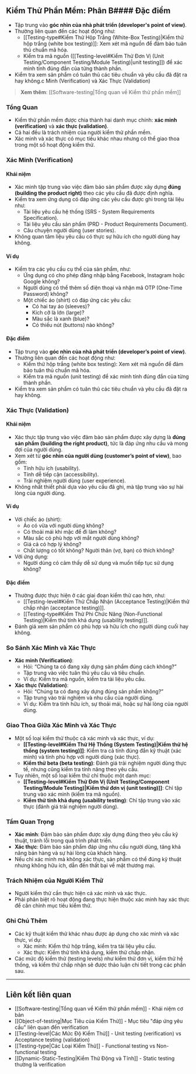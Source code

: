 ## Kiểm Thử Phần Mềm: Phân B#### Đặc điểm

- Tập trung vào **góc nhìn của nhà phát triển (developer's point of view)**.
- Thường liên quan đến các hoạt động như:
  - [[Testing-type#Kiểm Thử Hộp Trắng (White-Box Testing)|Kiểm thử hộp trắng (white box testing)]]: Xem xét mã nguồn để đảm bảo tuân thủ chuẩn mã hóa.
  - Kiểm tra mã nguồn ([[Testing-level#Kiểm Thử Đơn Vị (Unit Testing/Component Testing/Module Testing)|unit testing]]) để xác minh tính đúng đắn của từng thành phần.
- Kiểm tra xem sản phẩm có tuân thủ các tiêu chuẩn và yêu cầu đã đặt ra hay không.c Minh (Verification) và Xác Thực (Validation)

> **Xem thêm**: [[Software-testing|Tổng quan về Kiểm thử phần mềm]]

### Tổng Quan

- Kiểm thử phần mềm được chia thành hai danh mục chính: **xác minh (verification)** và **xác thực (validation)**.
- Cả hai đều là trách nhiệm của người kiểm thử phần mềm.
- Xác minh và xác thực có mục tiêu khác nhau nhưng có thể giao thoa trong một số hoạt động kiểm thử.

### Xác Minh (Verification)

#### Khái niệm

- Xác minh tập trung vào việc đảm bảo sản phẩm được xây dựng **đúng (building the product right)** theo các yêu cầu đã được định nghĩa.
- Kiểm tra xem ứng dụng có đáp ứng các yêu cầu được ghi trong tài liệu như:
  - Tài liệu yêu cầu hệ thống (SRS - System Requirements Specification).
  - Tài liệu yêu cầu sản phẩm (PRD - Product Requirements Document).
  - Câu chuyện người dùng (user stories).
- Không quan tâm liệu yêu cầu có thực sự hữu ích cho người dùng hay không.

#### Ví dụ

- Kiểm tra các yêu cầu cụ thể của sản phẩm, như:
  - Ứng dụng có cho phép đăng nhập bằng Facebook, Instagram hoặc Google không?
  - Người dùng có thể thêm số điện thoại và nhận mã OTP (One-Time Password) không?
  - Một chiếc áo (shirt) có đáp ứng các yêu cầu:
    - Có hai tay áo (sleeves)?
    - Kích cỡ là lớn (large)?
    - Màu sắc là xanh (blue)?
    - Có thiếu nút (buttons) nào không?

#### Đặc điểm

- Tập trung vào **góc nhìn của nhà phát triển (developer’s point of view)**.
- Thường liên quan đến các hoạt động như:
  - Kiểm thử hộp trắng (white box testing): Xem xét mã nguồn để đảm bảo tuân thủ chuẩn mã hóa.
  - Kiểm tra mã nguồn (unit testing) để xác minh tính đúng đắn của từng thành phần.
- Kiểm tra xem sản phẩm có tuân thủ các tiêu chuẩn và yêu cầu đã đặt ra hay không.

### Xác Thực (Validation)

#### Khái niệm

- Xác thực tập trung vào việc đảm bảo sản phẩm được xây dựng là **đúng sản phẩm (building the right product)**, tức là đáp ứng nhu cầu và mong đợi của người dùng.
- Xem xét từ **góc nhìn của người dùng (customer’s point of view)**, bao gồm:
  - Tính hữu ích (usability).
  - Tính dễ tiếp cận (accessibility).
  - Trải nghiệm người dùng (user experience).
- Không nhất thiết phải dựa vào yêu cầu đã ghi, mà tập trung vào sự hài lòng của người dùng.

#### Ví dụ

- Với chiếc áo (shirt):
  - Áo có vừa với người dùng không?
  - Có thoải mái khi mặc để đi làm không?
  - Màu sắc có phù hợp với mắt người dùng không?
  - Giá cả có hợp lý không?
  - Chất lượng có tốt không? Người thân (vợ, bạn) có thích không?
- Với ứng dụng:
  - Người dùng có cảm thấy dễ sử dụng và muốn tiếp tục sử dụng không?

#### Đặc điểm

- Thường được thực hiện ở các giai đoạn kiểm thử cao hơn, như:
  - [[Testing-level#Kiểm Thử Chấp Nhận (Acceptance Testing)|Kiểm thử chấp nhận (acceptance testing)]].
  - [[Testing-type#Kiểm Thử Phi Chức Năng (Non-Functional Testing)|Kiểm thử tính khả dụng (usability testing)]].
- Đánh giá xem sản phẩm có phù hợp và hữu ích cho người dùng cuối hay không.

### So Sánh Xác Minh và Xác Thực

- **Xác minh (Verification)**:
  - Hỏi: “Chúng ta có đang xây dựng sản phẩm đúng cách không?”
  - Tập trung vào việc tuân thủ yêu cầu và tiêu chuẩn.
  - Ví dụ: Kiểm tra mã nguồn, kiểm tra tài liệu yêu cầu.
- **Xác thực (Validation)**:
  - Hỏi: “Chúng ta có đang xây dựng đúng sản phẩm không?”
  - Tập trung vào trải nghiệm và nhu cầu của người dùng.
  - Ví dụ: Kiểm tra tính hữu ích, sự thoải mái, hoặc sự hài lòng của người dùng.

### Giao Thoa Giữa Xác Minh và Xác Thực

- Một số loại kiểm thử thuộc cả xác minh và xác thực, ví dụ:
  - **[[Testing-level#Kiểm Thử Hệ Thống (System Testing)|Kiểm thử hệ thống (system testing)]]**: Kiểm tra cả tính đúng đắn kỹ thuật (xác minh) và tính phù hợp với người dùng (xác thực).
  - **Kiểm thử beta (beta testing)**: Đánh giá trải nghiệm người dùng thực tế, nhưng cũng kiểm tra tính năng theo yêu cầu.
- Tuy nhiên, một số loại kiểm thử chỉ thuộc một danh mục:
  - **[[Testing-level#Kiểm Thử Đơn Vị (Unit Testing/Component Testing/Module Testing)|Kiểm thử đơn vị (unit testing)]]**: Chỉ tập trung vào xác minh (kiểm tra mã nguồn).
  - **Kiểm thử tính khả dụng (usability testing)**: Chỉ tập trung vào xác thực (đánh giá trải nghiệm người dùng).

### Tầm Quan Trọng

- **Xác minh**: Đảm bảo sản phẩm được xây dựng đúng theo yêu cầu kỹ thuật, tránh lỗi trong quá trình phát triển.
- **Xác thực**: Đảm bảo sản phẩm đáp ứng nhu cầu người dùng, tăng khả năng bán hàng và sự hài lòng của khách hàng.
- Nếu chỉ xác minh mà không xác thực, sản phẩm có thể đúng kỹ thuật nhưng không hữu ích, dẫn đến thất bại về mặt thương mại.

### Trách Nhiệm của Người Kiểm Thử

- Người kiểm thử cần thực hiện cả xác minh và xác thực.
- Phải phân biệt rõ hoạt động đang thực hiện thuộc xác minh hay xác thực để căn chỉnh mục tiêu kiểm thử.

### Ghi Chú Thêm

- Các kỹ thuật kiểm thử khác nhau được áp dụng cho xác minh và xác thực, ví dụ:
  - Xác minh: Kiểm thử hộp trắng, kiểm tra tài liệu yêu cầu.
  - Xác thực: Kiểm thử tính khả dụng, kiểm thử chấp nhận.
- Các mức độ kiểm thử (testing levels) như kiểm thử đơn vị, kiểm thử hệ thống, và kiểm thử chấp nhận sẽ được thảo luận chi tiết trong các phần sau.

---

## Liên kết liên quan

- [[Software-testing|Tổng quan về Kiểm thử phần mềm]] - Khái niệm cơ bản
- [[Object-of-testing|Mục Tiêu của Kiểm Thử]] - Mục tiêu "đáp ứng yêu cầu" liên quan đến verification
- [[Testing-level|Các Mức Độ Kiểm Thử]] - Unit testing (verification) vs Acceptance testing (validation)
- [[Testing-type|Các Loại Kiểm Thử]] - Functional testing vs Non-functional testing
- [[Dynamic-Static-Testing|Kiểm Thử Động và Tĩnh]] - Static testing thường là verification

